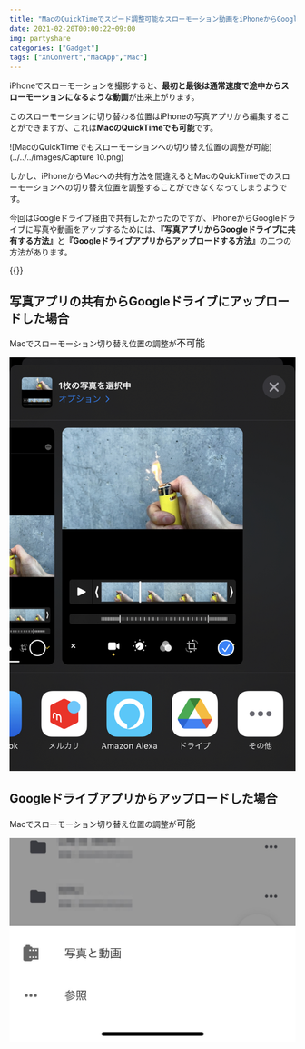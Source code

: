 ```yaml
---
title: "MacのQuickTimeでスピード調整可能なスローモーション動画をiPhoneからGoogleドライブにアップロードする"
date: 2021-02-20T00:00:22+09:00
img: partyshare
categories: ["Gadget"]
tags: ["XnConvert","MacApp","Mac"]
---
```


iPhoneでスローモーションを撮影すると、**最初と最後は通常速度で途中からスローモーションになるような動画**が出来上がります。

このスローモーションに切り替わる位置はiPhoneの写真アプリから編集することができますが、これは<b>MacのQuickTimeでも可能</b>です。

![MacのQuickTimeでもスローモーションへの切り替え位置の調整が可能](../../../images/Capture 10.png)

しかし、iPhoneからMacへの共有方法を間違えるとMacのQuickTimeでのスローモーションへの切り替え位置を調整することができなくなってしまうようです。

今回はGoogleドライブ経由で共有したかったのですが、iPhoneからGoogleドライブに写真や動画をアップするためには、<b>『写真アプリからGoogleドライブに共有する方法』</b>と<b>『Googleドライブアプリからアップロードする方法』</b>の二つの方法があります。

{{<ad>}}

## 写真アプリの共有からGoogleドライブにアップロードした場合

Macでスローモーション切り替え位置の調整が<big>不可能</big>

![](../../../images/IMG_CC821A802ED2-1.jpeg)



## Googleドライブアプリからアップロードした場合

Macでスローモーション切り替え位置の調整が<big>可能</big>

![Googleドライブアプリからのアップロード](../../../images/IMG_2675-2.jpg)